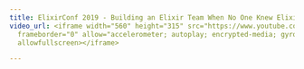 ```yaml
---
title: ElixirConf 2019 - Building an Elixir Team When No One Knew Elixir - Jacob Parry
video_url: <iframe width="560" height="315" src="https://www.youtube.com/embed/yXrw82ULUrU"
  frameborder="0" allow="accelerometer; autoplay; encrypted-media; gyroscope; picture-in-picture"
  allowfullscreen></iframe>

---
```

